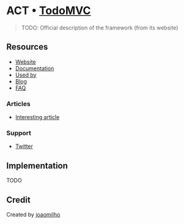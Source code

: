 # ACT • [TodoMVC](http://todomvc.com)

> TODO: Official description of the framework (from its website)


## Resources

- [Website]()
- [Documentation]()
- [Used by]()
- [Blog]()
- [FAQ]()

### Articles

- [Interesting article]()

### Support

- [Twitter](http://twitter.com/act_js)


## Implementation

TODO

## Credit

Created by [joaomilho](http://github.com/joaomilho)
